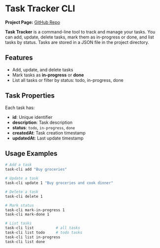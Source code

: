 # Task Tracker CLI

**Project Page:** [GitHub Repo](https://github.com/ilyasszn492/github-user-activity)

**Task Tracker** is a command-line tool to track and manage your tasks. You can add, update, delete tasks, mark them as in-progress or done, and list tasks by status. Tasks are stored in a JSON file in the project directory.

## Features

- Add, update, and delete tasks
- Mark tasks as **in-progress** or **done**
- List all tasks or filter by status: todo, in-progress, done

## Task Properties

Each task has:

- **id**: Unique identifier
- **description**: Task description
- **status**: `todo`, `in-progress`, `done`
- **createdAt**: Task creation timestamp
- **updatedAt**: Last update timestamp

## Usage Examples

```bash
# Add a task
task-cli add "Buy groceries"

# Update a task
task-cli update 1 "Buy groceries and cook dinner"

# Delete a task
task-cli delete 1

# Mark status
task-cli mark-in-progress 1
task-cli mark-done 1

# List tasks
task-cli list          # all tasks
task-cli list todo     # todo tasks
task-cli list in-progress
task-cli list done

